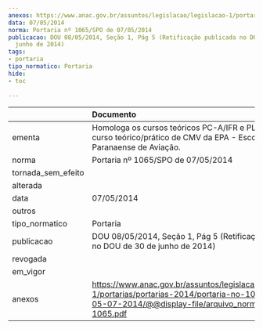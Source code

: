```yaml
---
anexos: https://www.anac.gov.br/assuntos/legislacao/legislacao-1/portarias/portarias-2014/portaria-no-1065-spo-de-05-07-2014/@@display-file/arquivo_norma/PA2014-1065.pdf
data: 07/05/2014
norma: Portaria nº 1065/SPO de 07/05/2014
publicacao: DOU 08/05/2014, Seção 1, Pág 5 (Retificação publicada no DOU de 30 de
  junho de 2014)
tags:
- portaria
tipo_normatico: Portaria
hide: 
- toc 
 
---
```


|                    | Documento                                                                                                                                                         |
|:-------------------|:------------------------------------------------------------------------------------------------------------------------------------------------------------------|
| ementa             | Homologa os cursos teóricos PC-A/IFR e PLA-A, e o curso teórico/prático de CMV da EPA - Escola Paranaense de Aviação.                                             |
| norma              | Portaria nº 1065/SPO de 07/05/2014                                                                                                                                |
| tornada_sem_efeito |                                                                                                                                                                   |
| alterada           |                                                                                                                                                                   |
| data               | 07/05/2014                                                                                                                                                        |
| outros             |                                                                                                                                                                   |
| tipo_normatico     | Portaria                                                                                                                                                          |
| publicacao         | DOU 08/05/2014, Seção 1, Pág 5 (Retificação publicada no DOU de 30 de junho de 2014)                                                                              |
| revogada           |                                                                                                                                                                   |
| em_vigor           |                                                                                                                                                                   |
| anexos             | https://www.anac.gov.br/assuntos/legislacao/legislacao-1/portarias/portarias-2014/portaria-no-1065-spo-de-05-07-2014/@@display-file/arquivo_norma/PA2014-1065.pdf |